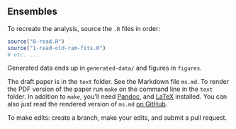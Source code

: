## Ensembles

To recreate the analysis, source the `.R` files in order:

```R
source("0-read.R")
source("1-read-old-ram-fits.R")
# etc. ...
```

Generated data ends up in `generated-data/` and figures in `figures`.

The draft paper is in the `text` folder. See the Markdown file `ms.md`. To render the PDF version of the paper run `make` on the command line in the `text` folder. In addition to `make`, you'll need [Pandoc](http://pandoc.org), and [LaTeX](http://latex-project.org) installed. You can also just read the rendered version of `ms.md` [on GitHub](https://github.com/datalimited/ensembles/blob/master/text/ms.md).

To make edits: create a branch, make your edits, and submit a pull request.
